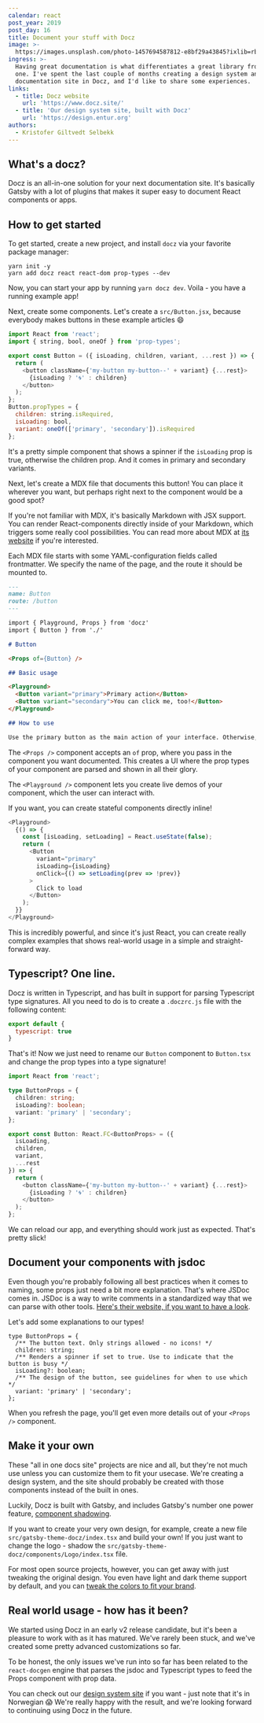 ```yaml
---
calendar: react
post_year: 2019
post_day: 16
title: Document your stuff with Docz
image: >-
  https://images.unsplash.com/photo-1457694587812-e8bf29a43845?ixlib=rb-1.2.1&ixid=eyJhcHBfaWQiOjEyMDd9&auto=format&fit=crop&w=1800&q=80
ingress: >-
  Having great documentation is what differentiates a great library from an ok
  one. I've spent the last couple of months creating a design system and its
  documentation site in Docz, and I'd like to share some experiences.
links:
  - title: Docz website
    url: 'https://www.docz.site/'
  - title: 'Our design system site, built with Docz'
    url: 'https://design.entur.org'
authors:
  - Kristofer Giltvedt Selbekk
---
```

## What's a docz?

Docz is an all-in-one solution for your next documentation site. It's basically Gatsby with a lot of plugins that makes it super easy to document React components or apps.

## How to get started

To get started, create a new project, and install `docz` via your favorite package manager:

```
yarn init -y
yarn add docz react react-dom prop-types --dev
```

Now, you can start your app by running `yarn docz dev`. Voila - you have a running example app!

Next, create some components. Let's create a `src/Button.jsx`, because everybody makes buttons in these example articles 😄

```js
import React from 'react';
import { string, bool, oneOf } from 'prop-types';

export const Button = ({ isLoading, children, variant, ...rest }) => {
  return (
    <button className={'my-button my-button--' + variant} {...rest}>
      {isLoading ? '🌀' : children}
    </button>
  );
};
Button.propTypes = {
  children: string.isRequired,
  isLoading: bool,
  variant: oneOf(['primary', 'secondary']).isRequired
};
```

It's a pretty simple component that shows a spinner if the `isLoading` prop is true, otherwise the children prop. And it comes in primary and secondary variants.

Next, let's create a MDX file that documents this button! You can place it wherever you want, but perhaps right next to the component would be a good spot?

If you're not familiar with MDX, it's basically Markdown with JSX support. You can render React-components directly inside of your Markdown, which triggers some really cool possibilities. You can read more about MDX at [its website](https://mdxjs.com/) if you're interested.

Each MDX file starts with some YAML-configuration fields called frontmatter. We specify the name of the page, and the route it should be mounted to.

```markdown
---
name: Button
route: /button
---

import { Playground, Props } from 'docz'
import { Button } from './'

# Button

<Props of={Button} />

## Basic usage

<Playground>
  <Button variant="primary">Primary action</Button>
  <Button variant="secondary">You can click me, too!</Button>
</Playground>

## How to use

Use the primary button as the main action of your interface. Otherwise, use the secondary button.
```

The `<Props />` component accepts an `of` prop, where you pass in the component you want documented. This creates a UI where the prop types of your component are parsed and shown in all their glory.

The `<Playground />` component lets you create live demos of your component, which the user can interact with. 

If you want, you can create stateful components directly inline!

```js
<Playground>
  {() => {
    const [isLoading, setLoading] = React.useState(false);
    return (
      <Button 
        variant="primary" 
        isLoading={isLoading} 
        onClick={() => setLoading(prev => !prev)}
      >
        Click to load
      </Button>
    );
  }}
</Playground>
```

This is incredibly powerful, and since it's just React, you can create really complex examples that shows real-world usage in a simple and straight-forward way.

## Typescript? One line.

Docz is written in Typescript, and has built in support for parsing Typescript type signatures. All you need to do is to create a `.doczrc.js` file with the following content:

```js
export default {
  typescript: true
}
```

That's it! Now we just need to rename our `Button` component to `Button.tsx` and change the prop types into a type signature!

```ts
import React from 'react';

type ButtonProps = {
  children: string;
  isLoading?: boolean;
  variant: 'primary' | 'secondary';
};

export const Button: React.FC<ButtonProps> = ({ 
  isLoading, 
  children, 
  variant, 
  ...rest 
}) => {
  return (
    <button className={'my-button my-button--' + variant} {...rest}>
      {isLoading ? '🌀' : children}
    </button>
  );
};
```

We can reload our app, and everything should work just as expected. That's pretty slick!

## Document your components with jsdoc

Even though you're probably following all best practices when it comes to naming, some props just need a bit more explanation. That's where JSDoc comes in. JSDoc is a way to write comments in a standardized way that we can parse with other tools. [Here's their website, if you want to have a look](https://devdocs.io/jsdoc/about-getting-started). 

Let's add some explanations to our types!

```tsx
type ButtonProps = {
  /** The button text. Only strings allowed - no icons! */
  children: string;
  /** Renders a spinner if set to true. Use to indicate that the button is busy */
  isLoading?: boolean;
  /** The design of the button, see guidelines for when to use which */
  variant: 'primary' | 'secondary';
};
```

When you refresh the page, you'll get even more details out of your `<Props />` component. 

## Make it your own

These "all in one docs site" projects are nice and all, but they're not much use unless you can customize them to fit your usecase. We're creating a design system, and the site should probably be created with those components instead of the built in ones.

Luckily, Docz is built with Gatsby, and includes Gatsby's number one power feature, [component shadowing](https://www.docz.site/docs/component-shadowing). 

If you want to create your very own design, for example, create a new file `src/gatsby-theme-docz/index.tsx` and build your own! If you just want to change the logo - shadow the `src/gatsby-theme-docz/components/Logo/index.tsx` file.

For most open source projects, however, you can get away with just tweaking the original design. You even have light and dark theme support by default, and you can [tweak the colors to fit your brand](https://www.docz.site/docs/creating-your-themes).

## Real world usage - how has it been?

We started using Docz in an early v2 release candidate, but it's been a pleasure to work with as it has matured. We've rarely been stuck, and we've created some pretty advanced customizations so far.

To be honest, the only issues we've run into so far has been related to the `react-docgen` engine that parses the jsdoc and Typescript types to feed the Props component with prop data.

You can check out our [design system site](https://design.entur.org) if you want - just note that it's in Norwegian 😱 We're really happy with the result, and we're looking forward to continuing using Docz in the future.
